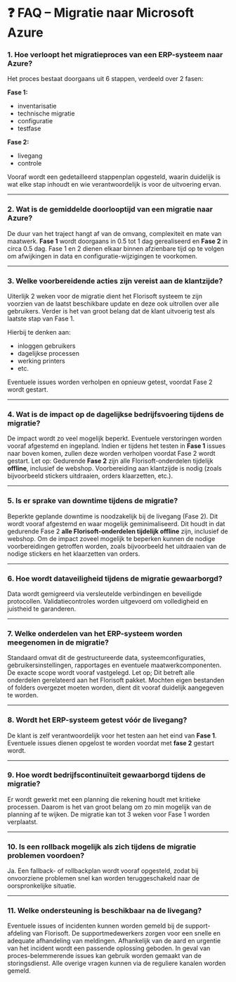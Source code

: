 # ❓ FAQ – Migratie naar Microsoft Azure

### 1. Hoe verloopt het migratieproces van een ERP-systeem naar Azure?
Het proces bestaat doorgaans uit 6 stappen, verdeeld over 2 fasen: 

**Fase 1:** 
- inventarisatie
- technische migratie
- configuratie
- testfase

**Fase 2:**
- livegang
- controle

Vooraf wordt een gedetailleerd stappenplan opgesteld, waarin duidelijk is wat elke stap inhoudt en wie verantwoordelijk is voor de uitvoering ervan. 

---

### 2. Wat is de gemiddelde doorlooptijd van een migratie naar Azure?

De duur van het traject hangt af van de omvang, complexiteit en mate van maatwerk. 
**Fase 1** wordt doorgaans in 0.5 tot 1 dag gerealiseerd en **Fase 2** in circa 0.5 dag. 
Fase 1 en 2 dienen elkaar binnen afzienbare tijd op te volgen om afwijkingen in data en configuratie-wijzigingen te voorkomen. 

---

### 3. Welke voorbereidende acties zijn vereist aan de klantzijde?
Uiterlijk 2 weken voor de migratie dient het Florisoft systeem te zijn voorzien van de laatst beschikbare update en deze ook uitrollen over alle gebruikers.
Verder is het van groot belang dat de klant uitvoerig test als laatste stap van Fase 1. 

Hierbij te denken aan:
- inloggen gebruikers
- dagelijkse processen
- werking printers
- etc. 

Eventuele issues worden verholpen en opnieuw getest, voordat Fase 2 wordt gestart. 


---

### 4. Wat is de impact op de dagelijkse bedrijfsvoering tijdens de migratie?
De impact wordt zo veel mogelijk beperkt. Eventuele verstoringen worden vooraf afgestemd en ingepland. Indien er tijdens het testen in **Fase 1** issues naar boven komen, zullen deze worden verholpen voordat Fase 2 wordt gestart. 
Let op: Gedurende **Fase 2** zijn alle Florisoft-onderdelen tijdelijk **offline**, inclusief de webshop.
Voorbereiding aan klantzijde is nodig (zoals bijvoorbeeld stickers uitdraaien, orders klaarzetten, etc.).

---

### 5. Is er sprake van downtime tijdens de migratie?
Beperkte geplande downtime is noodzakelijk bij de livegang (Fase 2). Dit wordt vooraf afgestemd en waar mogelijk geminimaliseerd.
Dit houdt in dat gedurende Fase 2 **alle Florisoft-onderdelen tijdelijk offline** zijn, inclusief de webshop. 
Om de impact zoveel mogelijk te beperken kunnen de nodige voorbereidingen getroffen worden, zoals bijvoorbeeld het uitdraaien van de nodige stickers en het klaarzetten van orders. 

---

### 6. Hoe wordt dataveiligheid tijdens de migratie gewaarborgd?
Data wordt gemigreerd via versleutelde verbindingen en beveiligde protocollen. Validatiecontroles worden uitgevoerd om volledigheid en juistheid te garanderen.

---

### 7. Welke onderdelen van het ERP-systeem worden meegenomen in de migratie?
Standaard omvat dit de gestructureerde data, systeemconfiguraties, gebruikersinstellingen, rapportages en eventuele maatwerkcomponenten. De exacte scope wordt vooraf vastgelegd. Let op; Dit betreft alle onderdelen gerelateerd aan het Florisoft pakket. Mochten eigen bestanden of folders overgezet moeten worden, dient dit vooraf duidelijk aangegeven te worden. 

---

### 8. Wordt het ERP-systeem getest vóór de livegang?
De klant is zelf verantwoordelijk voor het testen aan het eind van **Fase 1**. Eventuele issues dienen opgelost te worden voordat met **fase 2** gestart wordt.

---

### 9. Hoe wordt bedrijfscontinuïteit gewaarborgd tijdens de migratie?
Er wordt gewerkt met een planning die rekening houdt met kritieke processen. Daarom is het van groot belang om zo min mogelijk van de planning af te wijken. De migratie kan tot 3 weken voor Fase 1 worden verplaatst.

---

### 10. Is een rollback mogelijk als zich tijdens de migratie problemen voordoen?
Ja. Een fallback- of rollbackplan wordt vooraf opgesteld, zodat bij onvoorziene problemen snel kan worden teruggeschakeld naar de oorspronkelijke situatie.

---

### 11. Welke ondersteuning is beschikbaar na de livegang?
Eventuele issues of incidenten kunnen worden gemeld bij de support-afdeling van Florisoft. De supportmedewerkers zorgen voor een snelle en adequate afhandeling van meldingen. Afhankelijk van de aard en urgentie van het incident wordt een passende oplossing geboden.
In geval van proces-belemmerende issues kan gebruik worden gemaakt van de storingsdienst. Alle overige vragen kunnen via de reguliere kanalen worden gemeld.   
